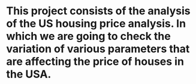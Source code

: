 # This project consists of the analysis of the US housing price analysis. In which we are going to check the variation of various parameters that are affecting the price of houses in the USA. 
